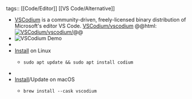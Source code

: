 tags:: [[Code/Editor]] [[VS Code/Alternative]]

- [VSCodium](https://vscodium.com/) is a community-driven, freely-licensed binary distribution of Microsoft's editor VS Code.
  [VSCodium/vscodium](https://github.com/VSCodium/vscodium)
  @@html: <a href="https://github.com/VSCodium/vscodium/"><img src="https://github-readme-stats-astronomer.vercel.app/api/pin/?username=VSCodium&repo=vscodium&theme=tokyonight" alt="VSCodium/vscodium/"/></a>@@
- ![VSCodium Demo](https://vscodium.com/img/vscodium.png)
-
- [Install](https://vscodium.com/#use-a-package-manager-providing-vscodium-in-their-repository) on Linux
	- ```shell
	  sudo apt update && sudo apt install codium
	  ```
-
- [Install](https://vscodium.com/#install-with-brew-mac)/Update on macOS
	- ```shell
	  brew install --cask vscodium
	  ```